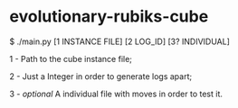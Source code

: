 # evolutionary-rubiks-cube

$ ./main.py [1 INSTANCE FILE] [2 LOG_ID] [3? INDIVIDUAL]

1 - Path to the cube instance file;

2 - Just a Integer in order to generate logs apart;

3 - *optional* A individual file with moves in order to test it.

